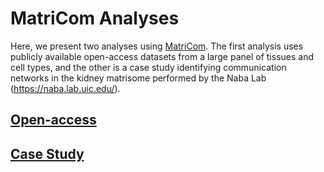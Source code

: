 # MatriCom Analyses

Here, we present two analyses using [MatriCom](https://github.com/Izzilab/MatriCom). The first analysis uses publicly available open-access datasets from a large panel of tissues and cell types, and the other is a case study identifying communication networks in the kidney matrisome performed by the Naba Lab (https://naba.lab.uic.edu/).

## [Open-access](./OA)
## [Case Study](./CS)
